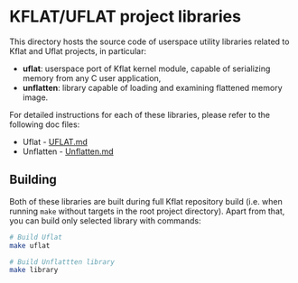 # KFLAT/UFLAT project libraries

This directory hosts the source code of userspace utility libraries related to Kflat and Uflat projects, in particular:

- **uflat**: userspace port of Kflat kernel module, capable of serializing memory from any C user application,
- **unflatten**: library capable of loading and examining flattened memory image.

For detailed instructions for each of these libraries, please refer to the following doc files:
- Uflat - [UFLAT.md](UFLAT.md)
- Unflatten - [Unflatten.md](Unflatten.md)

## Building

Both of these libraries are built during full Kflat repository build (i.e. when running `make` without targets in the root project
directory). Apart from that, you can build only selected library with commands:

```sh
# Build Uflat
make uflat

# Build Unflattten library
make library
```
